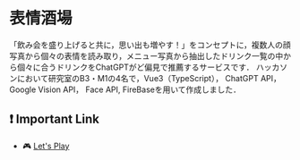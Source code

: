 # 表情酒場

「飲み会を盛り上げると共に，思い出も増やす！」をコンセプトに，複数人の顔写真から個々の表情を読み取り，メニュー写真から抽出したドリンク一覧の中から個々に合うドリンクをChatGPTがど偏見で推薦するサービスです．
ハッカソンにおいて研究室のB3・M1の4名で，Vue3（TypeScript）， ChatGPT API， Google Vision API， Face API, FireBaseを用いて作成しました．

## ❗️ Important Link

- 🎮 [Let's Play](https://takano.nkmr.io/face-bar/#/)
